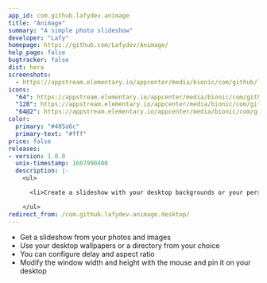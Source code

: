 ```yaml
---
app_id: com.github.lafydev.animage
title: "Animage"
summary: "A simple photo slideshow"
developer: "Lafy"
homepage: https://github.com/Lafydev/Animage/
help_page: false
bugtracker: false
dist: hera
screenshots:
  - https://appstream.elementary.io/appcenter/media/bionic/com/github/lafydev.animage/8FED789BE658682248E0809A8BF46FC0/screenshots/image-1_orig.png
icons:
  "64": https://appstream.elementary.io/appcenter/media/bionic/com/github/lafydev.animage/8FED789BE658682248E0809A8BF46FC0/icons/64x64/com.github.lafydev.animage_com.github.lafydev.animage.png
  "128": https://appstream.elementary.io/appcenter/media/bionic/com/github/lafydev.animage/8FED789BE658682248E0809A8BF46FC0/icons/128x128/com.github.lafydev.animage_com.github.lafydev.animage.png
  "64@2": https://appstream.elementary.io/appcenter/media/bionic/com/github/lafydev.animage/8FED789BE658682248E0809A8BF46FC0/icons/64x64@2/com.github.lafydev.animage_com.github.lafydev.animage.png
color:
  primary: "#485a6c"
  primary-text: "#fff"
price: false
releases:
- version: 1.0.0
  unix-timestamp: 1607990400
  description: |-
    <ul>

      <li>Create a slideshow with your desktop backgrounds or your personal photos</li>

    </ul>
redirect_from: /com.github.lafydev.animage.desktop/
---
```


<ul>
  <li>Get a slideshow from your photos and images</li>
  <li>Use your desktop wallpapers or a directory from your choice</li>
  <li>You can configure delay and aspect ratio</li>
  <li>Modify the window width and height with the mouse and pin it on your desktop</li>
</ul>